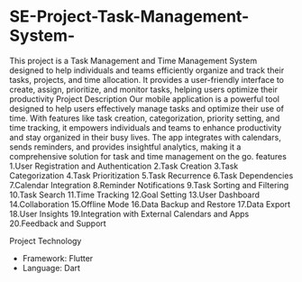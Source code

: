 # SE-Project-Task-Management-System-
This project is a Task Management and Time Management System designed to help individuals and teams efficiently organize and track their tasks, projects, and time allocation. It provides a user-friendly interface to create, assign, prioritize, and monitor tasks, helping users optimize their productivity
 Project Description
 Our mobile application is a powerful tool designed to help users effectively manage tasks and optimize their use of time. With features like task creation, categorization, priority setting, and time tracking, it empowers individuals and teams to enhance productivity and stay organized in their busy lives. The app integrates with calendars, sends reminders, and provides insightful analytics, making it a comprehensive solution for task and time management on the go.
features
1.User Registration and Authentication
2.Task Creation
3.Task Categorization
4.Task Prioritization
5.Task Recurrence
6.Task Dependencies
7.Calendar Integration
8.Reminder Notifications
9.Task Sorting and Filtering
10.Task Search
11.Time Tracking
12.Goal Setting
13.User Dashboard
14.Collaboration
15.Offline Mode
16.Data Backup and Restore
17.Data Export
18.User Insights
19.Integration with External Calendars and Apps
20.Feedback and Support


 Project Technology
- Framework: Flutter
- Language: Dart
